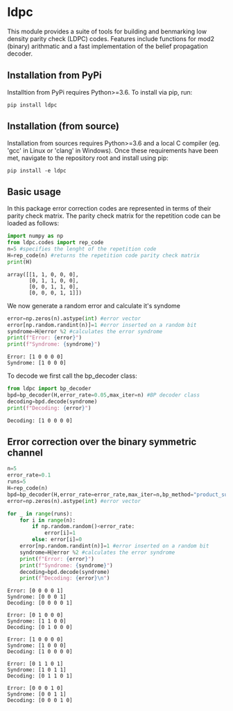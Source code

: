 # ldpc
This module provides a suite of tools for building and benmarking low density parity check (LDPC) codes. Features include functions for mod2 (binary) arithmatic and a fast implementation of the belief propagation decoder.

## Installation from PyPi

Installtion from PyPi requires Python>=3.6.
To install via pip, run:

```
pip install ldpc
```

## Installation (from source)

Installation from sources requires Python>=3.6 and a local C compiler (eg. 'gcc' in Linux or 'clang' in Windows). Once these requirements have been met, navigate to the repository root and install using pip:

```
pip install -e ldpc
```

## Basic usage

In this package error correction codes are represented in terms of their parity check matrix. The parity check matrix for the repetition code can be loaded as follows:


```python
import numpy as np
from ldpc.codes import rep_code
n=5 #specifies the lenght of the repetition code
H=rep_code(n) #returns the repetition code parity check matrix
print(H)
```




    array([[1, 1, 0, 0, 0],
           [0, 1, 1, 0, 0],
           [0, 0, 1, 1, 0],
           [0, 0, 0, 1, 1]])



We now generate a random error and calculate it's syndome


```python
error=np.zeros(n).astype(int) #error vector
error[np.random.randint(n)]=1 #error inserted on a random bit
syndrome=H@error %2 #calculates the error syndrome
print(f"Error: {error}")
print(f"Syndrome: {syndrome}")
```

    Error: [1 0 0 0 0]
    Syndrome: [1 0 0 0]


To decode we first call the bp_decoder class:


```python
from ldpc import bp_decoder
bpd=bp_decoder(H,error_rate=0.05,max_iter=n) #BP decoder class
decoding=bpd.decode(syndrome)
print(f"Decoding: {error}")
```

    Decoding: [1 0 0 0 0]


## Error correction over the binary symmetric channel


```python
n=5
error_rate=0.1
runs=5
H=rep_code(n)
bpd=bp_decoder(H,error_rate=error_rate,max_iter=n,bp_method="product_sum") #BP decoder class. Make sure this is defined outside the loop
error=np.zeros(n).astype(int) #error vector

for _ in range(runs):
    for i in range(n):
        if np.random.random()<error_rate:
            error[i]=1
        else: error[i]=0
    error[np.random.randint(n)]=1 #error inserted on a random bit
    syndrome=H@error %2 #calculates the error syndrome
    print(f"Error: {error}")
    print(f"Syndrome: {syndrome}")
    decoding=bpd.decode(syndrome)
    print(f"Decoding: {error}\n")
```

    Error: [0 0 0 0 1]
    Syndrome: [0 0 0 1]
    Decoding: [0 0 0 0 1]
    
    Error: [0 1 0 0 0]
    Syndrome: [1 1 0 0]
    Decoding: [0 1 0 0 0]
    
    Error: [1 0 0 0 0]
    Syndrome: [1 0 0 0]
    Decoding: [1 0 0 0 0]
    
    Error: [0 1 1 0 1]
    Syndrome: [1 0 1 1]
    Decoding: [0 1 1 0 1]
    
    Error: [0 0 0 1 0]
    Syndrome: [0 0 1 1]
    Decoding: [0 0 0 1 0]
    



```python

```
